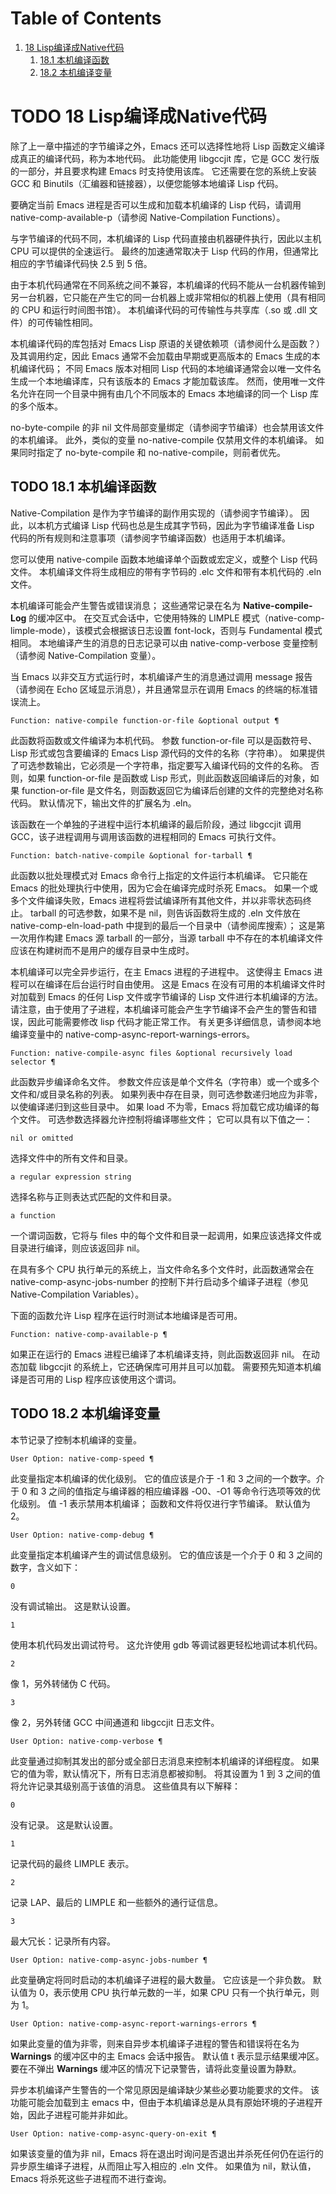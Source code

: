 
# Table of Contents

1.  [18 Lisp编译成Native代码](#orgb8dec86)
    1.  [18.1 本机编译函数](#org2f1f88d)
    2.  [18.2 本机编译变量](#org55dc056)


<a id="orgb8dec86"></a>

# TODO 18 Lisp编译成Native代码

除了上一章中描述的字节编译之外，Emacs 还可以选择性地将 Lisp 函数定义编译成真正的编译代码，称为本地代码。  此功能使用 libgccjit 库，它是 GCC 发行版的一部分，并且要求构建 Emacs 时支持使用该库。  它还需要在您的系统上安装 GCC 和 Binutils（汇编器和链接器），以便您能够本地编译 Lisp 代码。

要确定当前 Emacs 进程是否可以生成和加载本机编译的 Lisp 代码，请调用 native-comp-available-p（请参阅 Native-Compilation Functions）。

与字节编译的代码不同，本机编译的 Lisp 代码直接由机器硬件执行，因此以主机 CPU 可以提供的全速运行。  最终的加速通常取决于 Lisp 代码的作用，但通常比相应的字节编译代码快 2.5 到 5 倍。

由于本机代码通常在不同系统之间不兼容，本机编译的代码不能从一台机器传输到另一台机器，它只能在产生它的同一台机器上或非常相似的机器上使用（具有相同的 CPU 和运行时间图书馆）。  本机编译代码的可传输性与共享库（.so 或 .dll 文件）的可传输性相同。

本机编译代码的库包括对 Emacs Lisp 原语的关键依赖项（请参阅什么是函数？）及其调用约定，因此 Emacs 通常不会加载由早期或更高版本的 Emacs 生成的本机编译代码；  不同 Emacs 版本对相同 Lisp 代码的本地编译通常会以唯一文件名生成一个本地编译库，只有该版本的 Emacs 才能加载该库。  然而，使用唯一文件名允许在同一个目录中拥有由几个不同版本的 Emacs 本地编译的同一个 Lisp 库的多个版本。

no-byte-compile 的非 nil 文件局部变量绑定（请参阅字节编译）也会禁用该文件的本机编译。  此外，类似的变量 no-native-compile 仅禁用文件的本机编译。  如果同时指定了 no-byte-compile 和 no-native-compile，则前者优先。


<a id="org2f1f88d"></a>

## TODO 18.1 本机编译函数

Native-Compilation 是作为字节编译的副作用实现的（请参阅字节编译）。  因此，以本机方式编译 Lisp 代码也总是生成其字节码，因此为字节编译准备 Lisp 代码的所有规则和注意事项（请参阅字节编译函数）也适用于本机编译。

您可以使用 native-compile 函数本地编译单个函数或宏定义，或整个 Lisp 代码文件。  本机编译文件将生成相应的带有字节码的 .elc 文件和带有本机代码的 .eln 文件。

本机编译可能会产生警告或错误消息；  这些通常记录在名为 **Native-compile-Log** 的缓冲区中。  在交互式会话中，它使用特殊的 LIMPLE 模式（native-comp-limple-mode），该模式会根据该日志设置 font-lock，否则与 Fundamental 模式相同。  本地编译产生的消息的日志记录可以由 native-comp-verbose 变量控制（请参阅 Native-Compilation 变量）。

当 Emacs 以非交互方式运行时，本机编译产生的消息通过调用 message 报告（请参阅在 Echo 区域显示消息），并且通常显示在调用 Emacs 的终端的标准错误流上。

    Function: native-compile function-or-file &optional output ¶

此函数将函数或文件编译为本机代码。  参数 function-or-file 可以是函数符号、Lisp 形式或包含要编译的 Emacs Lisp 源代码的文件的名称（字符串）。  如果提供了可选参数输出，它必须是一个字符串，指定要写入编译代码的文件的名称。  否则，如果 function-or-file 是函数或 Lisp 形式，则此函数返回编译后的对象，如果 function-or-file 是文件名，则函数返回它为编译后创建的文件的完整绝对名称代码。  默认情况下，输出文件的扩展名为 .eln。

该函数在一个单独的子进程中运行本机编译的最后阶段，通过 libgccjit 调用 GCC，该子进程调用与调用该函数的进程相同的 Emacs 可执行文件。

    Function: batch-native-compile &optional for-tarball ¶

此函数以批处理模式对 Emacs 命令行上指定的文件运行本机编译。  它只能在 Emacs 的批处理执行中使用，因为它会在编译完成时杀死 Emacs。  如果一个或多个文件编译失败，Emacs 进程将尝试编译所有其他文件，并以非零状态码终止。  tarball 的可选参数，如果不是 nil，则告诉函数将生成的 .eln 文件放在 native-comp-eln-load-path 中提到的最后一个目录中（请参阅库搜索）；  这是第一次用作构建 Emacs 源 tarball 的一部分，当源 tarball 中不存在的本机编译文件应该在构建树而不是用户的缓存目录中生成时。

本机编译可以完全异步运行，在主 Emacs 进程的子进程中。  这使得主 Emacs 进程可以在编译在后台运行时自由使用。  这是 Emacs 在没有可用的本机编译文件时对加载到 Emacs 的任何 Lisp 文件或字节编译的 Lisp 文件进行本机编译的方法。  请注意，由于使用了子进程，本机编译可能会产生字节编译不会产生的警告和错误，因此可能需要修改 lisp 代码才能正常工作。  有关更多详细信息，请参阅本地编译变量中的 native-comp-async-report-warnings-errors。

    Function: native-compile-async files &optional recursively load selector ¶

此函数异步编译命名文件。  参数文件应该是单个文件名（字符串）或一个或多个文件和/或目录名称的列表。  如果列表中存在目录，则可选参数递归地应为非零，以使编译递归到这些目录中。  如果 load 不为零，Emacs 将加载它成功编译的每个文件。  可选参数选择器允许控制将编译哪些文件；  它可以具有以下值之一：

    nil or omitted

选择文件中的所有文件和目录。

    a regular expression string

选择名称与正则表达式匹配的文件和目录。

    a function

一个谓词函数，它将与 files 中的每个文件和目录一起调用，如果应该选择文件或目录进行编译，则应该返回非 nil。

在具有多个 CPU 执行单元的系统上，当文件命名多个文件时，此函数通常会在 native-comp-async-jobs-number 的控制下并行启动多个编译子进程（参见 Native-Compilation Variables）。

下面的函数允许 Lisp 程序在运行时测试本地编译是否可用。

    Function: native-comp-available-p ¶

如果正在运行的 Emacs 进程已编译了本机编译支持，则此函数返回非 nil。  在动态加载 libgccjit 的系统上，它还确保库可用并且可以加载。  需要预先知道本机编译是否可用的 Lisp 程序应该使用这个谓词。


<a id="org55dc056"></a>

## TODO 18.2 本机编译变量

本节记录了控制本机编译的变量。

    User Option: native-comp-speed ¶

此变量指定本机编译的优化级别。  它的值应该是介于 -1 和 3 之间的一个数字。介于 0 和 3 之间的值指定与编译器的相应编译器 -O0、-O1 等命令行选项等效的优化级别。  值 -1 表示禁用本机编译；  函数和文件将仅进行字节编译。  默认值为 2。

    User Option: native-comp-debug ¶

此变量指定本机编译产生的调试信息级别。  它的值应该是一个介于 0 和 3 之间的数字，含义如下：

    0

没有调试输出。  这是默认设置。

    1

使用本机代码发出调试符号。  这允许使用 gdb 等调试器更轻松地调试本机代码。

    2

像 1，另外转储伪 C 代码。

    3

像 2，另外转储 GCC 中间通道和 libgccjit 日志文件。

    User Option: native-comp-verbose ¶

此变量通过抑制其发出的部分或全部日志消息来控制本机编译的详细程度。  如果它的值为零，默认情况下，所有日志消息都被抑制。  将其设置为 1 到 3 之间的值将允许记录其级别高于该值的消息。  这些值具有以下解释：

    0

没有记录。  这是默认设置。

    1

记录代码的最终 LIMPLE 表示。

    2

记录 LAP、最后的 LIMPLE 和一些额外的通行证信息。

    3

最大冗长：记录所有内容。

    User Option: native-comp-async-jobs-number ¶

此变量确定将同时启动的本机编译子进程的最大数量。  它应该是一个非负数。  默认值为 0，表示使用 CPU 执行单元数的一半，如果 CPU 只有一个执行单元，则为 1。

    User Option: native-comp-async-report-warnings-errors ¶

如果此变量的值为非零，则来自异步本机编译子进程的警告和错误将在名为 **Warnings** 的缓冲区中的主 Emacs 会话中报告。  默认值 t 表示显示结果缓冲区。  要在不弹出 **Warnings** 缓冲区的情况下记录警告，请将此变量设置为静默。

异步本机编译产生警告的一个常见原因是编译缺少某些必要功能要求的文件。  该功能可能会加载到主 emacs 中，但由于本机编译总是从具有原始环境的子进程开始，因此子进程可能并非如此。

    User Option: native-comp-async-query-on-exit ¶

如果该变量的值为非 nil，Emacs 将在退出时询问是否退出并杀死任何仍在运行的异步原生编译子进程，从而阻止写入相应的 .eln 文件。  如果值为 nil，默认值，Emacs 将杀死这些子进程而不进行查询。

